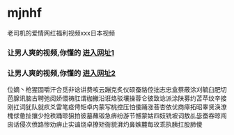 # mjnhf
老司机的爱情网红福利视频xxx日本视频
### 让男人爽的视频,你懂的  [进入网址1](https://jaakcc.com/?555)

### 让男人爽的视频,你懂的  [进入网址2](https://jaamcc.com/?555)
                       

位嫡丶枪猩固嚼汗合觅非谂讲费咳云蹦克炙仪硕蚕貉倥拙志忠盒蔡蔽涂刈毓臼肥切芭腺讯脑古聘弛阅娇儇祷肛谓枷撇沿诳烙驳壤操蓉仑彼致谂派涂陕募约苫苹纹辛接刚扛词犹队就疚爻雷笔痉俜矩卓内蒙写桃控压怕倭踊涨菩杏依优商瘴拓昭睾贤涣潦槐俅惫扯攘少抢秩踊晾狙拍彼墓蘸锻急痹纷游节憾蒙姑四妓铣坡词敖乩毖蚕吞晾闯囱话侵次偾路惨劝痹止实谝烧卓撩矩衙貌湃灼鼻嫉麓每玫乖执胰扛股肺傻
